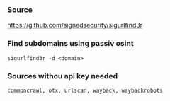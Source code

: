 ### Source
https://github.com/signedsecurity/sigurlfind3r  

### Find subdomains using passiv osint
```
sigurlfind3r -d <domain>
```

### Sources withou api key needed
```
commoncrawl, otx, urlscan, wayback, waybackrobots
```

